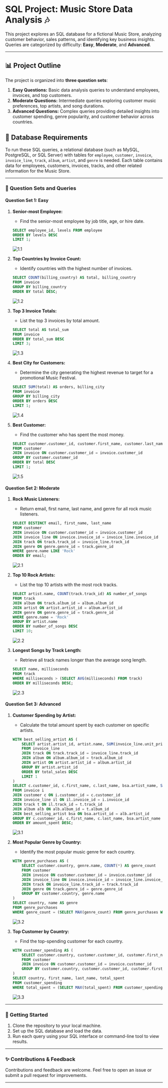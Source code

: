 # SQL Project: Music Store Data Analysis 🎶

This project explores an SQL database for a fictional Music Store, analyzing customer behavior, sales patterns, and identifying key business insights. Queries are categorized by difficulty: **Easy**, **Moderate**, and **Advanced**.

---

## 📊 Project Outline

The project is organized into **three question sets**:

1. **Easy Questions:** Basic data analysis queries to understand employees, invoices, and top customers.
2. **Moderate Questions:** Intermediate queries exploring customer music preferences, top artists, and song durations.
3. **Advanced Questions:** Complex queries providing detailed insights into customer spending, genre popularity, and customer behavior across countries.

## 📄 Database Requirements

To run these SQL queries, a relational database (such as MySQL, PostgreSQL, or SQL Server) with tables for `employee`, `customer`, `invoice`, `invoice_line`, `track`, `album`, `artist`, and `genre` is needed. Each table contains data for employees, customers, invoices, tracks, and other related information for the Music Store.

---

### 🚀 Question Sets and Queries

#### **Question Set 1: Easy**

1. **Senior-most Employee:**
   - Find the senior-most employee by job title, age, or hire date.

   ```sql
   SELECT employee_id, levels FROM employee
   ORDER BY levels DESC
   LIMIT 1;
   ```
   <img src="https://github.com/lmno3418/sql_project/blob/main/Responses/1.1.JPG" alt="1.1">

2. **Top Countries by Invoice Count:**
   - Identify countries with the highest number of invoices.

   ```sql
   SELECT COUNT(billing_country) AS total, billing_country
   FROM invoice
   GROUP BY billing_country
   ORDER BY total DESC;
   ```
   <img src="https://github.com/lmno3418/sql_project/blob/main/Responses/1.2.JPG" alt="1.2">

3. **Top 3 Invoice Totals:**
   - List the top 3 invoices by total amount.

   ```sql
   SELECT total AS total_sum
   FROM invoice
   ORDER BY total_sum DESC
   LIMIT 3;
   ```
   <img src="https://github.com/lmno3418/sql_project/blob/main/Responses/1.3.JPG" alt="1.3">

4. **Best City for Customers:**
   - Determine the city generating the highest revenue to target for a promotional Music Festival.

   ```sql
   SELECT SUM(total) AS orders, billing_city
   FROM invoice
   GROUP BY billing_city
   ORDER BY orders DESC
   LIMIT 1;
   ```
   <img src="https://github.com/lmno3418/sql_project/blob/main/Responses/1.4.JPG" alt="1.4">

5. **Best Customer:**
   - Find the customer who has spent the most money.

   ```sql
   SELECT customer.customer_id, customer.first_name, customer.last_name, SUM(invoice.total) AS total
   FROM customer
   JOIN invoice ON customer.customer_id = invoice.customer_id
   GROUP BY customer.customer_id
   ORDER BY total DESC
   LIMIT 1;
   ```
   <img src="https://github.com/lmno3418/sql_project/blob/main/Responses/1.5.JPG" alt="1.5">

#### **Question Set 2: Moderate**

1. **Rock Music Listeners:**
   - Return email, first name, last name, and genre for all rock music listeners.

   ```sql
   SELECT DISTINCT email, first_name, last_name
   FROM customer
   JOIN invoice ON customer.customer_id = invoice.customer_id
   JOIN invoice_line ON invoice.invoice_id = invoice_line.invoice_id
   JOIN track ON track.track_id = invoice_line.track_id
   JOIN genre ON genre.genre_id = track.genre_id
   WHERE genre.name LIKE 'Rock'
   ORDER BY email;
   ```
   <img src="https://github.com/lmno3418/sql_project/blob/main/Responses/2.1.JPG" alt="2.1">

2. **Top 10 Rock Artists:**
   - List the top 10 artists with the most rock tracks.

   ```sql
   SELECT artist.name, COUNT(track.track_id) AS number_of_songs
   FROM track
   JOIN album ON track.album_id = album.album_id
   JOIN artist ON artist.artist_id = album.artist_id
   JOIN genre ON genre.genre_id = track.genre_id
   WHERE genre.name = 'Rock'
   GROUP BY artist.name
   ORDER BY number_of_songs DESC
   LIMIT 10;
   ```
   <img src="https://github.com/lmno3418/sql_project/blob/main/Responses/2.2.JPG" alt="2.2">

3. **Longest Songs by Track Length:**
   - Retrieve all track names longer than the average song length.

   ```sql
   SELECT name, milliseconds
   FROM track
   WHERE milliseconds > (SELECT AVG(milliseconds) FROM track)
   ORDER BY milliseconds DESC;
   ```
   <img src="https://github.com/lmno3418/sql_project/blob/main/Responses/2.3.JPG" alt="2.3">

#### **Question Set 3: Advanced**

1. **Customer Spending by Artist:**
   - Calculate the total amount spent by each customer on specific artists.

   ```sql
   WITH best_selling_artist AS (
       SELECT artist.artist_id, artist.name, SUM(invoice_line.unit_price * invoice_line.quantity) AS total_sales
       FROM invoice_line
       JOIN track ON track.track_id = invoice_line.track_id
       JOIN album ON album.album_id = track.album_id
       JOIN artist ON artist.artist_id = album.artist_id
       GROUP BY artist.artist_id
       ORDER BY total_sales DESC
       LIMIT 1
   )
   SELECT c.customer_id, c.first_name, c.last_name, bsa.artist_name, SUM(il.unit_price * il.quantity) AS amount_spent
   FROM invoice i
   JOIN customer c ON i.customer_id = c.customer_id
   JOIN invoice_line il ON il.invoice_id = i.invoice_id
   JOIN track t ON il.track_id = t.track_id
   JOIN album alb ON alb.album_id = t.album_id
   JOIN best_selling_artist bsa ON bsa.artist_id = alb.artist_id
   GROUP BY c.customer_id, c.first_name, c.last_name, bsa.artist_name
   ORDER BY amount_spent DESC;
   ```
   <img src="https://github.com/lmno3418/sql_project/blob/main/Responses/3.1.JPG" alt="3.1">

2. **Most Popular Genre by Country:**
   - Identify the most popular music genre for each country.

   ```sql
   WITH genre_purchases AS (
       SELECT customer.country, genre.name, COUNT(*) AS genre_count
       FROM customer
       JOIN invoice ON customer.customer_id = invoice.customer_id
       JOIN invoice_line ON invoice.invoice_id = invoice_line.invoice_id
       JOIN track ON invoice_line.track_id = track.track_id
       JOIN genre ON track.genre_id = genre.genre_id
       GROUP BY customer.country, genre.name
   )
   SELECT country, name AS genre
   FROM genre_purchases
   WHERE genre_count = (SELECT MAX(genre_count) FROM genre_purchases WHERE country = genre_purchases.country);
   ```
   <img src="https://github.com/lmno3418/sql_project/blob/main/Responses/3.2.JPG" alt="3.2">

3. **Top Customer by Country:**
   - Find the top-spending customer for each country.

   ```sql
   WITH customer_spending AS (
       SELECT customer.country, customer.customer_id, customer.first_name, customer.last_name, SUM(invoice.total) AS total_spent
       FROM customer
       JOIN invoice ON customer.customer_id = invoice.customer_id
       GROUP BY customer.country, customer.customer_id, customer.first_name, customer.last_name
   )
   SELECT country, first_name, last_name, total_spent
   FROM customer_spending
   WHERE total_spent = (SELECT MAX(total_spent) FROM customer_spending WHERE country = customer_spending.country);
   ```
   <img src="https://github.com/lmno3418/sql_project/blob/main/Responses/3.3.JPG" alt="3.3">

---

### 💾 Getting Started

1. Clone the repository to your local machine.
2. Set up the SQL database and load the data.
3. Run each query using your SQL interface or command-line tool to view results.

---

### ✨ Contributions & Feedback

Contributions and feedback are welcome. Feel free to open an issue or submit a pull request for improvements.

---

